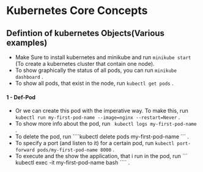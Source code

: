 # Kubernetes Core Concepts
## Defintion of kubernetes Objects(Various examples)

- Make Sure to install kubernetes and minikube and run ``` minikube start ``` (To create a kubernetes cluster that contain one node).
- To show  graphically the status of all pods, you can run ``` minikube dashboard ``` .
- To show all pods, that exist in the node, run ``` kubectl get pods ``` .

#### 1 - Def-Pod

- Or we can create this pod with the imperative way. To make this, run ``` kubectl run my-first-pod-name --image=nginx --restart=Never ``` .
- To show more info about the pod, run ``` kubectl logs my-first-pod-name``` .
- To delete the pod, run ````kubectl delete pods my-first-pod-name ``` .
- To specify a port (and listen to it) for a certain pod, run ``` kubectl port-forward pods/my-first-pod-name 8000 ``` .
- To execute and the show the application, that i run in the pod, run ``` kubectl exec -it my-first-pod-name bash ```` .
